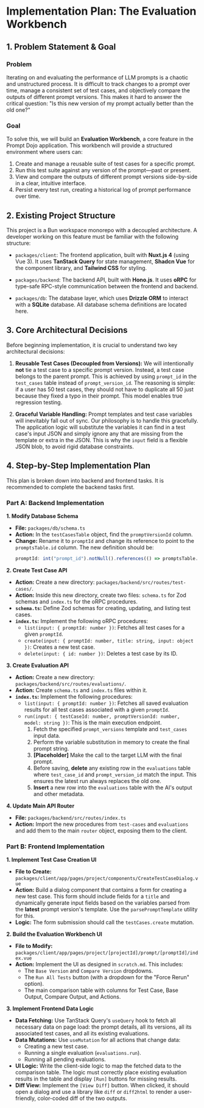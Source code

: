 # Implementation Plan: The Evaluation Workbench

## 1. Problem Statement & Goal

### Problem

Iterating on and evaluating the performance of LLM prompts is a chaotic and unstructured process. It is difficult to track changes to a prompt over time, manage a consistent set of test cases, and objectively compare the outputs of different prompt versions. This makes it hard to answer the critical question: "Is this new version of my prompt actually better than the old one?"

### Goal

To solve this, we will build an **Evaluation Workbench**, a core feature in the Prompt Dojo application. This workbench will provide a structured environment where users can:

1.  Create and manage a reusable suite of test cases for a specific prompt.
2.  Run this test suite against any version of the prompt—past or present.
3.  View and compare the outputs of different prompt versions side-by-side in a clear, intuitive interface.
4.  Persist every test run, creating a historical log of prompt performance over time.

## 2. Existing Project Structure

This project is a Bun workspace monorepo with a decoupled architecture. A developer working on this feature must be familiar with the following structure:

- `packages/client`:
  The frontend application, built with **Nuxt.js 4** (using Vue 3). It uses **TanStack Query** for state management, **Shadcn Vue** for the component library, and **Tailwind CSS** for styling.

- `packages/backend`:
  The backend API, built with **Hono.js**. It uses **oRPC** for type-safe RPC-style communication between the frontend and backend.

- `packages/db`:
  The database layer, which uses **Drizzle ORM** to interact with a **SQLite** database. All database schema definitions are located here.

## 3. Core Architectural Decisions

Before beginning implementation, it is crucial to understand two key architectural decisions:

1.  **Reusable Test Cases (Decoupled from Versions):** We will intentionally **not** tie a test case to a specific prompt version. Instead, a test case belongs to the parent prompt. This is achieved by using `prompt_id` in the `test_cases` table instead of `prompt_version_id`. The reasoning is simple: if a user has 50 test cases, they should not have to duplicate all 50 just because they fixed a typo in their prompt. This model enables true regression testing.

2.  **Graceful Variable Handling:** Prompt templates and test case variables will inevitably fall out of sync. Our philosophy is to handle this gracefully. The application logic will substitute the variables it can find in a test case's input JSON and simply ignore any that are missing from the template or extra in the JSON. This is why the `input` field is a flexible JSON blob, to avoid rigid database constraints.

## 4. Step-by-Step Implementation Plan

This plan is broken down into backend and frontend tasks. It is recommended to complete the backend tasks first.

### Part A: Backend Implementation

**1. Modify Database Schema**

- **File:** `packages/db/schema.ts`
- **Action:** In the `testCasesTable` object, find the `promptVersionId` column.
- **Change:** Rename it to `promptId` and change its reference to point to the `promptsTable.id` column. The new definition should be:
  ```typescript
  promptId: int("prompt_id").notNull().references(() => promptsTable.id, { onDelete: "cascade" }),
  ```

**2. Create Test Case API**

- **Action:** Create a new directory: `packages/backend/src/routes/test-cases/`.
- **Action:** Inside this new directory, create two files: `schema.ts` for Zod schemas and `index.ts` for the oRPC procedures.
- **`schema.ts`:** Define Zod schemas for creating, updating, and listing test cases.
- **`index.ts`:** Implement the following oRPC procedures:
  - `list(input: { promptId: number })`: Fetches all test cases for a given `promptId`.
  - `create(input: { promptId: number, title: string, input: object })`: Creates a new test case.
  - `delete(input: { id: number })`: Deletes a test case by its ID.

**3. Create Evaluation API**

- **Action:** Create a new directory: `packages/backend/src/routes/evaluations/`.
- **Action:** Create `schema.ts` and `index.ts` files within it.
- **`index.ts`:** Implement the following procedures:
  - `list(input: { promptId: number })`: Fetches all saved evaluation results for all test cases associated with a given `promptId`.
  - `run(input: { testCaseId: number, promptVersionId: number, model: string })`: This is the main execution endpoint.
    1.  Fetch the specified `prompt_versions` template and `test_cases` input data.
    2.  Perform the variable substitution in memory to create the final prompt string.
    3.  **[Placeholder]** Make the call to the target LLM with the final prompt.
    4.  Before saving, **delete** any existing row in the `evaluations` table where `test_case_id` and `prompt_version_id` match the input. This ensures the latest run always replaces the old one.
    5.  **Insert** a new row into the `evaluations` table with the AI's output and other metadata.

**4. Update Main API Router**

- **File:** `packages/backend/src/routes/index.ts`
- **Action:** Import the new procedures from `test-cases` and `evaluations` and add them to the main `router` object, exposing them to the client.

### Part B: Frontend Implementation

**1. Implement Test Case Creation UI**

- **File to Create:** `packages/client/app/pages/project/components/CreateTestCaseDialog.vue`
- **Action:** Build a dialog component that contains a form for creating a new test case. This form should include fields for a `title` and dynamically generate input fields based on the variables parsed from the **latest** prompt version's template. Use the `parsePromptTemplate` utility for this.
- **Logic:** The form submission should call the `testCases.create` mutation.

**2. Build the Evaluation Workbench UI**

- **File to Modify:** `packages/client/app/pages/project/[projectId]/prompt/[promptId]/index.vue`
- **Action:** Implement the UI as designed in `scratch.md`. This includes:
  - The `Base Version` and `Compare Version` dropdowns.
  - The `Run All Tests` button (with a dropdown for the "Force Rerun" option).
  - The main comparison table with columns for Test Case, Base Output, Compare Output, and Actions.

**3. Implement Frontend Data Logic**

- **Data Fetching:** Use TanStack Query's `useQuery` hook to fetch all necessary data on page load: the prompt details, all its versions, all its associated test cases, and all its existing evaluations.
- **Data Mutations:** Use `useMutation` for all actions that change data:
  - Creating a new test case.
  - Running a single evaluation (`evaluations.run`).
  - Running all pending evaluations.
- **UI Logic:** Write the client-side logic to map the fetched data to the comparison table. The logic must correctly place existing evaluation results in the table and display `[Run]` buttons for missing results.
- **Diff View:** Implement the `[View Diff]` button. When clicked, it should open a dialog and use a library like `diff` or `diff2html` to render a user-friendly, color-coded diff of the two outputs.
